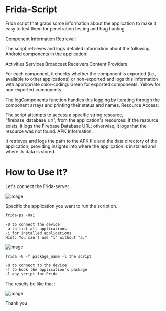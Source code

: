 # Frida-Script
Frida script that grabs some information about the application to make it easy to test them for penetration testing and bug hunting

Component Information Retrieval:

The script retrieves and logs detailed information about the following Android components in the application:

Activities
Services
Broadcast Receivers
Content Providers

For each component, it checks whether the component is exported (i.e., available to other applications) or non-exported and logs this information with appropriate color-coding:
Green for exported components.
Yellow for non-exported components.

The logComponents function handles this logging by iterating through the component arrays and printing their status and names.
Resource Access:

The script attempts to access a specific string resource, "firebase_database_url", from the application's resources.
If the resource exists, it logs the Firebase Database URL; otherwise, it logs that the resource was not found.
APK Information:

It retrieves and logs the path to the APK file and the data directory of the application, providing insights into where the application is installed and where its data is stored.

# How to Use It?

Let's connect the Frida-server. 

![image](https://github.com/user-attachments/assets/9e37bd52-64db-4201-b21c-42778a48ba81)

Specific the application you want to run the script on. 

```
frida-ps -Uai

-U to connect the device
-a to list all applications
-i for installed applications
Hint: You can't use "i" without "a." 
```

![image](https://github.com/user-attachments/assets/9f1f891e-2fd1-49e9-8d92-3c344749c5ad)


```
frida -U -f package_name -l the script

-U to connect to the device
-f to hook the application's package
-l any script for Frida 
```
The results be like that :

![image](https://github.com/user-attachments/assets/1c29ba34-80b2-4471-b49f-e747b93f6e97)

Thank you 
